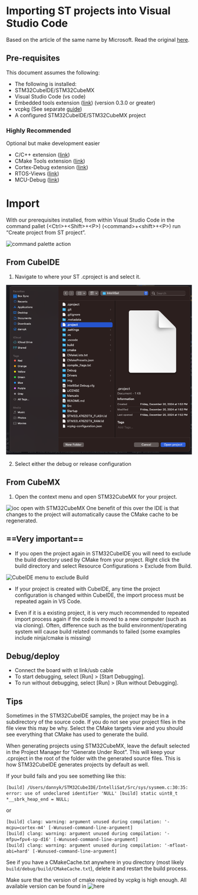 
# Importing ST projects into Visual Studio Code

Based on the article of the same name by Microsoft. Read the original
[here](https://devblogs.microsoft.com/cppblog/importing-st-projects-into-visual-studio-code/).

## Pre-requisites
This document assumes the following:
- The following is installed:
- STM32CubeIDE/STM32CubeMX
- Visual Studio Code (vs code)
- Embedded tools extension ([link](https://marketplace.visualstudio.com/items?itemName=ms-vscode.vscode-embedded-tools)) (version 0.3.0 or greater)
- vcpkg (See separate [guide](./vcpkg.md))
- A configured STM32CubeIDE/STM32CubeMX project

### Highly Recommended
Optional but make development easier
- C/C++ extension ([link](https://marketplace.visualstudio.com/items?itemName=ms-vscode.cpptools))
- CMake Tools extension ([link](https://marketplace.visualstudio.com/items?itemName=ms-vscode.cmake-tools))
- Cortex-Debug extension ([link](https://marketplace.visualstudio.com/items?itemName=marus25.cortex-debug))
- RTOS-Views ([link](https://marketplace.visualstudio.com/items?itemName=mcu-debug.rtos-views))
- MCU-Debug ([link](https://marketplace.visualstudio.com/items?itemName=mcu-debug.memory-view))

# Import
With our prerequisites installed, from within Visual Studio Code in the command pallet (\<Ctrl>+\<Shift>+\<P>) (\<command>+\<shift>+\<P>) run “Create project from ST project”.

![command palette action](https://devblogs.microsoft.com/cppblog/wp-content/uploads/sites/9/2022/09/create-st-proj.png)
## From CubeIDE

1. Navigate to where your ST .cproject is and select it.

![Selection from Finder](../../img/import/selection_from_finder.png)

2. Select either the debug or release configuration

## From CubeMX

1. Open the context menu and open STM32CubeMX for your project.

![ioc open with STM32CubeMX](https://devblogs.microsoft.com/cppblog/wp-content/uploads/sites/9/2022/09/stm32.ioc_.vscode.png)
One benefit of this over the IDE is that changes to the project will automatically cause the CMake cache to be regenerated.


## ==**Very important**==

- If you open the project again in STM32CubeIDE you will need to exclude the build directory used by CMake from your project. Right click the build directory and select Resource Configurations > Exclude from Build.

![CubeIDE menu to exclude Build](https://devblogs.microsoft.com/cppblog/wp-content/uploads/sites/9/2022/09/stm32-ide-resourceconfig.png)

- If your project is created with CubeIDE, any time the project configuration is changed within CubeIDE, the import process must be repeated again in VS Code.

- Even if it is a existing project, it is very much recommended to repeated import process again if the code is moved to a new computer (such as via cloning). Often, difference such as the build environment/operating system will cause build related commands to failed (some examples include ninja/cmake is missing)

## Debug/deploy

- Connect the board with st link/usb cable
- To start debugging, select [Run] > [Start Debugging].
- To run without debugging, select [Run] > [Run without Debugging].

## Tips

Sometimes in the STM32CubeIDE samples, the project may be in a subdirectory of the source code. If you do not see your project files in the file view this may be why. Select the CMake targets view and you should see everything that CMake has used to generate the build.

When generating projects using STM32CubeMX, leave the default selected in the Project Manager for “Generate Under Root”. This will keep your .cproject in the root of the folder with the generated source files. This is how STM32CubeIDE generates projects by default as well.

If your build fails and you see something like this:

```
[build] /Users/dannyk/STM32CubeIDE/IntelliSat/Src/sys/sysmem.c:30:35: error: use of undeclared identifier 'NULL' [build] static uint8_t *__sbrk_heap_end = NULL;
```
or
```
[build] clang: warning: argument unused during compilation: '-mcpu=cortex-m4' [-Wunused-command-line-argument]
[build] clang: warning: argument unused during compilation: '-mfpu=fpv4-sp-d16' [-Wunused-command-line-argument]
[build] clang: warning: argument unused during compilation: '-mfloat-abi=hard' [-Wunused-command-line-argument]
```

See if you have a CMakeCache.txt anywhere in you directory (most likely `build/debug/build/CMakeCache.txt`), delete it and restart the build process.

Make sure that the version of cmake required by vcpkg is high enough. All available version can be found in ![here](https://github.com/microsoft/vcpkg-ce-catalog/tree/main/tools/kitware)